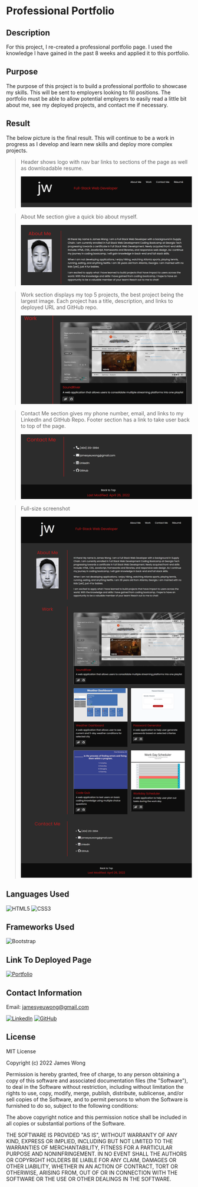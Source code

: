 # Professional Portfolio

## Description

For this project, I re-created a professional portfolio page. I used the knowledge I have gained in the past 8 weeks and applied it to this portfolio.

## Purpose

The purpose of this project is to build a professional portfolio to showcase my skills. This will be sent to employers looking to fill positions. The portfolio must be able to allow potential employers to easily read a little bit about me, see my deployed projects, and contact me if necessary.

## Result

The below picture is the final result. This will continue to be a work in progress as I develop and learn new skills and deploy more complex projects.

>Header shows logo with nav bar links to sections of the page as well as downloadable resume.
>
>![This is a screenshot of header of portfolio](./assets/images/professional-portfolio-header-screenshot.png)

>About Me section give a quick bio about myself.
>
>![This is a screenshot of about me section of portfolio](./assets/images/professional-portfolio-about-me-screenshot.png)

>Work section displays my top 5 projects, the best project being the largest image. Each project has a title, description, and links to deployed URL and GitHub repo.
>
>![This is a screenshot of work section of portfolio](./assets/images/professional-portfolio-work-screenshot.png)

>Contact Me section gives my phone number, email, and links to my LinkedIn and GitHub Repo. Footer section has a link to take user back to top of the page.
>
>![This is a screenshot of contact me and footer section of portfolio](./assets/images/professional-portfolio-contact-me-screenshot.png)

>Full-size screenshot
>
>![This is a screenshot of full-size portfolio](./assets/images/professional-portfolio-fullscreen-screenshot.png)

## Languages Used

![HTML5](https://img.shields.io/badge/html5-%23E34F26.svg?style=for-the-badge&logo=html5&logoColor=white)
![CSS3](https://img.shields.io/badge/css3-%231572B6.svg?style=for-the-badge&logo=css3&logoColor=white)

## Frameworks Used

![Bootstrap](https://img.shields.io/badge/bootstrap-%23563D7C.svg?style=for-the-badge&logo=bootstrap&logoColor=white)

## Link To Deployed Page

[![Portfolio](https://img.shields.io/badge/Portfolio-%23000000.svg?style=for-the-badge&logo=firefox&logoColor=#FF7139)](https://james-y-wong.github.io/professional-portfolio/)

## Contact Information
 
Email: jamesyeuwong@gmail.com

[![LinkedIn](https://img.shields.io/badge/linkedin-%230077B5.svg?style=for-the-badge&logo=linkedin&logoColor=white)](https://www.linkedin.com/in/james-yeu-wong/)
[![GitHub](https://img.shields.io/badge/github-%23121011.svg?style=for-the-badge&logo=github&logoColor=white)](https://github.com/James-Y-Wong)

## License

MIT License
 
Copyright (c) 2022 James Wong
 
Permission is hereby granted, free of charge, to any person obtaining a copy
of this software and associated documentation files (the "Software"), to deal
in the Software without restriction, including without limitation the rights
to use, copy, modify, merge, publish, distribute, sublicense, and/or sell
copies of the Software, and to permit persons to whom the Software is
furnished to do so, subject to the following conditions:
 
The above copyright notice and this permission notice shall be included in all
copies or substantial portions of the Software.
 
THE SOFTWARE IS PROVIDED "AS IS", WITHOUT WARRANTY OF ANY KIND, EXPRESS OR
IMPLIED, INCLUDING BUT NOT LIMITED TO THE WARRANTIES OF MERCHANTABILITY,
FITNESS FOR A PARTICULAR PURPOSE AND NONINFRINGEMENT. IN NO EVENT SHALL THE
AUTHORS OR COPYRIGHT HOLDERS BE LIABLE FOR ANY CLAIM, DAMAGES OR OTHER
LIABILITY, WHETHER IN AN ACTION OF CONTRACT, TORT OR OTHERWISE, ARISING FROM,
OUT OF OR IN CONNECTION WITH THE SOFTWARE OR THE USE OR OTHER DEALINGS IN THE
SOFTWARE.
